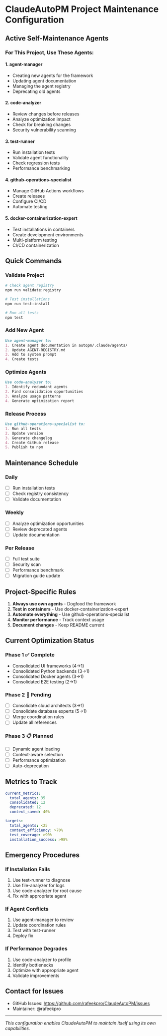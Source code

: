 # ClaudeAutoPM Project Maintenance Configuration

## Active Self-Maintenance Agents

### For This Project, Use These Agents:

#### 1. **agent-manager**
- Creating new agents for the framework
- Updating agent documentation
- Managing the agent registry
- Deprecating old agents

#### 2. **code-analyzer**
- Review changes before releases
- Analyze optimization impact
- Check for breaking changes
- Security vulnerability scanning

#### 3. **test-runner**
- Run installation tests
- Validate agent functionality
- Check regression tests
- Performance benchmarking

#### 4. **github-operations-specialist**
- Manage GitHub Actions workflows
- Create releases
- Configure CI/CD
- Automate testing

#### 5. **docker-containerization-expert**
- Test installations in containers
- Create development environments
- Multi-platform testing
- CI/CD containerization

## Quick Commands

### Validate Project
```bash
# Check agent registry
npm run validate:registry

# Test installations
npm run test:install

# Run all tests
npm test
```

### Add New Agent
```markdown
Use agent-manager to:
1. Create agent documentation in autopm/.claude/agents/
2. Update AGENT-REGISTRY.md
3. Add to system prompt
4. Create tests
```

### Optimize Agents
```markdown
Use code-analyzer to:
1. Identify redundant agents
2. Find consolidation opportunities
3. Analyze usage patterns
4. Generate optimization report
```

### Release Process
```markdown
Use github-operations-specialist to:
1. Run all tests
2. Update version
3. Generate changelog
4. Create GitHub release
5. Publish to npm
```

## Maintenance Schedule

### Daily
- [ ] Run installation tests
- [ ] Check registry consistency
- [ ] Validate documentation

### Weekly
- [ ] Analyze optimization opportunities
- [ ] Review deprecated agents
- [ ] Update documentation

### Per Release
- [ ] Full test suite
- [ ] Security scan
- [ ] Performance benchmark
- [ ] Migration guide update

## Project-Specific Rules

1. **Always use own agents** - Dogfood the framework
2. **Test in containers** - Use docker-containerization-expert
3. **Automate everything** - Use github-operations-specialist
4. **Monitor performance** - Track context usage
5. **Document changes** - Keep README current

## Current Optimization Status

### Phase 1 ✅ Complete
- Consolidated UI frameworks (4→1)
- Consolidated Python backends (3→1)
- Consolidated Docker agents (3→1)
- Consolidated E2E testing (2→1)

### Phase 2 🔄 Pending
- [ ] Consolidate cloud architects (3→1)
- [ ] Consolidate database experts (5→1)
- [ ] Merge coordination rules
- [ ] Update all references

### Phase 3 📋 Planned
- [ ] Dynamic agent loading
- [ ] Context-aware selection
- [ ] Performance optimization
- [ ] Auto-deprecation

## Metrics to Track

```yaml
current_metrics:
  total_agents: 35
  consolidated: 12
  deprecated: 12
  context_saved: 40%

targets:
  total_agents: <25
  context_efficiency: >70%
  test_coverage: >90%
  installation_success: >98%
```

## Emergency Procedures

### If Installation Fails
1. Use test-runner to diagnose
2. Use file-analyzer for logs
3. Use code-analyzer for root cause
4. Fix with appropriate agent

### If Agent Conflicts
1. Use agent-manager to review
2. Update coordination rules
3. Test with test-runner
4. Deploy fix

### If Performance Degrades
1. Use code-analyzer to profile
2. Identify bottlenecks
3. Optimize with appropriate agent
4. Validate improvements

## Contact for Issues

- GitHub Issues: https://github.com/rafeekpro/ClaudeAutoPM/issues
- Maintainer: @rafeekpro

---

*This configuration enables ClaudeAutoPM to maintain itself using its own capabilities.*
